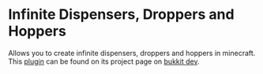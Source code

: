 Infinite Dispensers, Droppers and Hoppers
=========================================

Allows you to create infinite dispensers, droppers and hoppers in minecraft. This [plugin](http://dev.bukkit.org/bukkit-plugins/infinitedispensers-juicy66173) can be found on its project page  on [bukkit dev](http://dev.bukkit.org).


